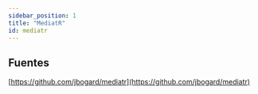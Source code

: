 ```yaml
---
sidebar_position: 1
title: "MediatR"
id: mediatr
---
```


## Fuentes

[https://github.com/jbogard/mediatr](https://github.com/jbogard/mediatr)
